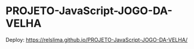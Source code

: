 # PROJETO-JavaScript-JOGO-DA-VELHA

Deploy: https://relslima.github.io/PROJETO-JavaScript-JOGO-DA-VELHA/
